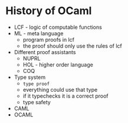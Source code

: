 # History of OCaml
+ LCF - logic of computable functions
+ ML - meta language
    + program proofs in lcf
    + the proof should only use the rules of lcf
+ Different proof assistants
    + NUPRL
    + HOL - higher order language
    + COQ
+ Type system
    + `type proof`
    + everything could use that type
    + if it typechecks it is a correct proof
    + type safety
+ CAML
+ OCAML
